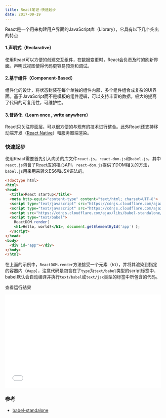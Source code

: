 ```yaml
---
title: React笔记-快速起步
date: 2017-09-19
---
```


React是一个用来构建用户界面的JavaScript库（Library），它具有以下几个突出的特点

#### 1.声明式（Reclarative）

使用React可以方便的创建交互组件，在数据变更时，React会负责及时的刷新界面。声明式视图使得代码更容易预测和调试。
    
#### 2.基于组件（Component-Based）

组件化的设计，将状态封装在每个单独的组件内部，多个组件组合成复杂的UI界面。基于JavaScript而不是模板的组件逻辑，可以支持丰富的数据。极大的提高了代码的可复用性，可维护性。

#### 3.普适化（Learn once , write anywhere）

React只关注界面层，可以很方便的与现有的技术进行整合。此外React还支持移动端开发（[React Native](https://facebook.github.io/react-native/)）和服务器端渲染。

### 快速起步

使用React需要首先引入向关的库文件`react.js`，`react-dom.js`和`babel.js`，其中`react.js`包含了React库的核心API，`react-dom.js`提供了DOM相关的方法，`babel.js`用来用来转义ES6和JSX语法的。

```html
<!doctype html>
<html>
<head>
  <title>React startup</title>
  <meta http-equiv="content-type" content="text/html; charset=UTF-8">
  <script type="text/javascript" src="https://cdnjs.cloudflare.com/ajax/libs/react/15.3.1/react.js"></script>
  <script type="text/javascript" src="https://cdnjs.cloudflare.com/ajax/libs/react/15.3.1/react-dom.js"></script>
  <script src="https://cdnjs.cloudflare.com/ajax/libs/babel-standalone/6.26.0/babel.min.js"></script>
  <script type="text/babel">
    ReactDOM.render(
    <h1>Hello, world!</h1>, document.getElementById('app') );
  </script>
</head>
<body>
  <div id="app"></div>
</body>
</html>

```
在上面的示例中，`ReactDOM.render`方法接受一个元素（`h1`），并将其渲染到指定的容器内（`#app`），注意代码是包含在了`type`为`text/babel`类型的script标签中，babel默认会自动编译并执行`text/babel`或`text/jsx`类型的标签中所包含的代码。

查看运行结果

<iframe width="100%" height="300" src="//jsfiddle.net/monjer/e5991u4v/embedded/js,html,result/" allowfullscreen="allowfullscreen" frameborder="0"></iframe>

### 参考

+ [babel-standalone](https://github.com/babel/babel-standalone)